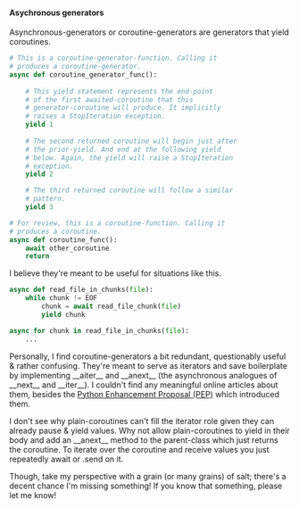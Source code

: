 #### Asychronous generators

Asynchronous-generators or coroutine-generators are generators that yield coroutines. 

``` python
# This is a coroutine-generator-function. Calling it 
# produces a coroutine-generator.
async def coroutine_generator_func():
    
    # This yield statement represents the end-point 
    # of the first awaited-coroutine that this 
    # generator-coroutine will produce. It implicitly
    # raises a StopIteration exception.
    yield 1
    
    # The second returned coroutine will begin just after
    # the prior-yield. And end at the following yield 
    # below. Again, the yield will raise a StopIteration 
    # exception.
    yield 2

    # The third returned coroutine will follow a similar
    # pattern.
    yield 3

# For review, this is a coroutine-function. Calling it 
# produces a coroutine.
async def coroutine_func():
    await other_coroutine
    return
```

I believe they're meant to be useful for situations like this. 

```python
async def read_file_in_chunks(file):
    while chunk != EOF
        chunk = await read_file_chunk(file)
        yield chunk

async for chunk in read_file_in_chunks(file):
    ...
```

Personally, I find coroutine-generators a bit redundant, questionably useful & rather confusing. They're meant to serve as iterators and save boilerplate by implementing \_\_aiter\_\_ and \_\_anext\_\_ (the asynchronous analogues of \_\_next\_\_ and \_\_iter\_\_). I couldn't find any meaningful online articles about them, besides the [Python Enhancement Proposal (PEP)](https://peps.python.org/pep-0525/) which introduced them.

I don't see why plain-coroutines can't fill the iterator role given they can already pause & yield values. Why not allow plain-coroutines to yield in their body and add an \_\_anext\_\_ method to the parent-class which just returns the coroutine. To iterate over the coroutine and receive values you just repeatedly await or .send on it. 

Though, take my perspective with a grain (or many grains) of salt; there's a decent chance I'm missing something! If you know that something, please let me know!



